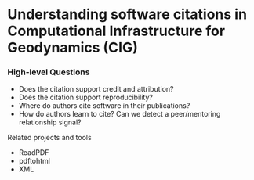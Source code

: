 # Understanding software citations in Computational Infrastructure for Geodynamics (CIG)

### High-level Questions

+ Does the citation support credit and attribution?
+ Does the citation support reproducibility?
+ Where do authors cite software in their publications?
+ How do authors learn to cite? Can we detect a peer/mentoring relationship signal?


Related projects and tools

+ ReadPDF
+ pdftohtml
+ XML

